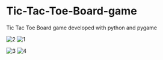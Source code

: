 # Tic-Tac-Toe-Board-game
Tic Tac Toe Board game developed with python and pygame

![2](https://user-images.githubusercontent.com/53760997/123541068-08d5e580-d760-11eb-94e8-0e7fc4d4f155.PNG)
![1](https://user-images.githubusercontent.com/53760997/123541064-070c2200-d760-11eb-95c6-4b3ffe3defde.PNG)

![3](https://user-images.githubusercontent.com/53760997/123541069-0a9fa900-d760-11eb-859e-35b1acd27bcd.PNG)
![4](https://user-images.githubusercontent.com/53760997/123541072-0bd0d600-d760-11eb-87e4-3fceff5f790c.PNG)
